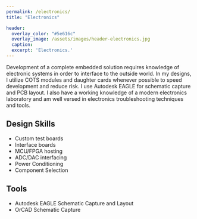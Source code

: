 ```yaml
---
permalink: /electronics/
title: "Electronics"

header:
  overlay_color: "#5e616c"
  overlay_image: /assets/images/header-electronics.jpg
  caption: 
  excerpt: 'Electronics.'
---
```



Development of a complete embedded solution requires knowledge of electronic systems in order to interface to the outside world. In my designs, I utilize COTS modules and daughter cards whenever possible to speed development and reduce risk. I use Autodesk EAGLE for schematic capture and PCB layout. I also have a working knowledge of a modern electronics laboratory and am well versed in electronics troubleshooting techniques and tools. 

## Design Skills
* Custom test boards
* Interface boards
* MCU/FPGA hosting
* ADC/DAC interfacing
* Power Conditioning
* Component Selection

## Tools
* Autodesk EAGLE Schematic Capture and Layout
* OrCAD Schematic Capture